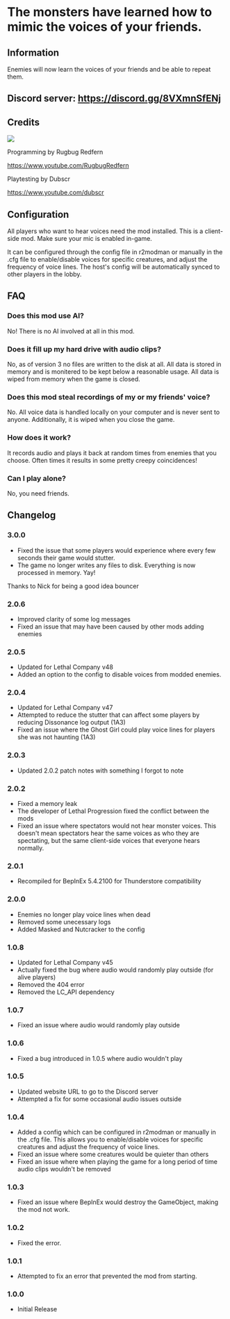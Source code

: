 # The monsters have learned how to mimic the voices of your friends.

## Information
Enemies will now learn the voices of your friends and be able to repeat them.

## Discord server: https://discord.gg/8VXmnSfENj

## Credits
[![](https://cdn.discordapp.com/attachments/753742297153273867/1195825026105098380/image.png?ex=65b565d7&is=65a2f0d7&hm=68399b82b2ff4ee98216bc83759acd5a8f07c0ecfe0a7be12070a29a1a77f3b6&)](https://www.youtube.com/RugbugRedfern)

Programming by Rugbug Redfern

https://www.youtube.com/RugbugRedfern

Playtesting by Dubscr

https://www.youtube.com/dubscr

## Configuration
All players who want to hear voices need the mod installed. This is a client-side mod. Make sure your mic is enabled in-game.

It can be configured through the config file in r2modman or manually in the .cfg file to enable/disable voices for specific creatures, and adjust the frequency of voice lines. The host's config will be automatically synced to other players in the lobby.

## FAQ

### Does this mod use AI?
No! There is no AI involved at all in this mod.

### Does it fill up my hard drive with audio clips?
No, as of version 3 no files are written to the disk at all. All data is stored in memory and is monitered to be kept below a reasonable usage. All data is wiped from memory when the game is closed.

### Does this mod steal recordings of my or my friends' voice?
No. All voice data is handled locally on your computer and is never sent to anyone. Additionally, it is wiped when you close the game.

### How does it work?
It records audio and plays it back at random times from enemies that you choose. Often times it results in some pretty creepy coincidences!

### Can I play alone?
No, you need friends.

## Changelog

### 3.0.0
- Fixed the issue that some players would experience where every few seconds their game would stutter.
- The game no longer writes any files to disk. Everything is now processed in memory. Yay!

Thanks to Nick for being a good idea bouncer

### 2.0.6
- Improved clarity of some log messages
- Fixed an issue that may have been caused by other mods adding enemies

### 2.0.5
- Updated for Lethal Company v48
- Added an option to the config to disable voices from modded enemies.

### 2.0.4
- Updated for Lethal Company v47
- Attempted to reduce the stutter that can affect some players by reducing Dissonance log output (1A3)
- Fixed an issue where the Ghost Girl could play voice lines for players she was not haunting (1A3)

### 2.0.3
- Updated 2.0.2 patch notes with something I forgot to note

### 2.0.2
- Fixed a memory leak
- The developer of Lethal Progression fixed the conflict between the mods
- Fixed an issue where spectators would not hear monster voices. This doesn't mean spectators hear the same voices as who they are spectating, but the same client-side voices that everyone hears normally.

### 2.0.1
- Recompiled for BepInEx 5.4.2100 for Thunderstore compatibility

### 2.0.0
- Enemies no longer play voice lines when dead
- Removed some unecessary logs
- Added Masked and Nutcracker to the config

### 1.0.8
- Updated for Lethal Company v45
- Actually fixed the bug where audio would randomly play outside (for alive players)
- Removed the 404 error
- Removed the LC_API dependency

### 1.0.7
- Fixed an issue where audio would randomly play outside

### 1.0.6
- Fixed a bug introduced in 1.0.5 where audio wouldn't play

### 1.0.5
- Updated website URL to go to the Discord server
- Attempted a fix for some occasional audio issues outside

### 1.0.4
- Added a config which can be configured in r2modman or manually in the .cfg file. This allows you to enable/disable voices for specific creatures and adjust the frequency of voice lines.
- Fixed an issue where some creatures would be quieter than others
- Fixed an issue where when playing the game for a long period of time audio clips wouldn't be removed

### 1.0.3
- Fixed an issue where BepInEx would destroy the GameObject, making the mod not work.

### 1.0.2
- Fixed the error.

### 1.0.1
- Attempted to fix an error that prevented the mod from starting.

### 1.0.0
- Initial Release